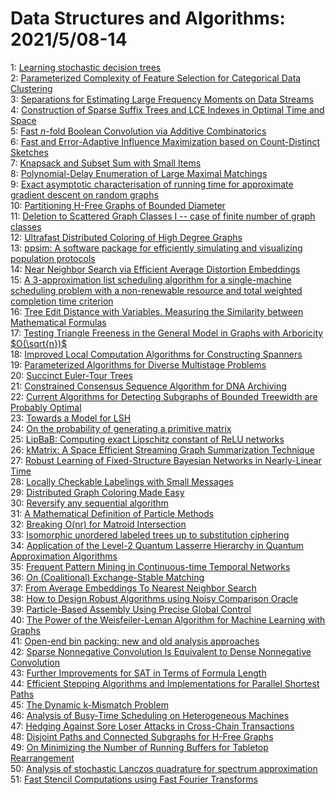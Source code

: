 # Data Structures and Algorithms: 2021/5/08-14  
1: [Learning stochastic decision trees](https://doi.org/10.48550/arXiv.2105.03594)  
2: [Parameterized Complexity of Feature Selection for Categorical Data  Clustering](https://doi.org/10.48550/arXiv.2105.03753)  
3: [Separations for Estimating Large Frequency Moments on Data Streams](https://doi.org/10.48550/arXiv.2105.03773)  
4: [Construction of Sparse Suffix Trees and LCE Indexes in Optimal Time and  Space](https://doi.org/10.48550/arXiv.2105.03782)  
5: [Fast $n$-fold Boolean Convolution via Additive Combinatorics](https://doi.org/10.48550/arXiv.2105.03968)  
6: [Fast and Error-Adaptive Influence Maximization based on Count-Distinct  Sketches](https://doi.org/10.48550/arXiv.2105.04023)  
7: [Knapsack and Subset Sum with Small Items](https://doi.org/10.48550/arXiv.2105.04035)  
8: [Polynomial-Delay Enumeration of Large Maximal Matchings](https://doi.org/10.48550/arXiv.2105.04146)  
9: [Exact asymptotic characterisation of running time for approximate  gradient descent on random graphs](https://doi.org/10.48550/arXiv.2105.04228)  
10: [Partitioning H-Free Graphs of Bounded Diameter](https://doi.org/10.48550/arXiv.2105.04588)  
11: [Deletion to Scattered Graph Classes I -- case of finite number of graph  classes](https://doi.org/10.48550/arXiv.2105.04660)  
12: [Ultrafast Distributed Coloring of High Degree Graphs](https://doi.org/10.48550/arXiv.2105.04700)  
13: [ppsim: A software package for efficiently simulating and visualizing  population protocols](https://doi.org/10.48550/arXiv.2105.04702)  
14: [Near Neighbor Search via Efficient Average Distortion Embeddings](https://doi.org/10.48550/arXiv.2105.04712)  
15: [A 3-approximation list scheduling algorithm for a single-machine  scheduling problem with a non-renewable resource and total weighted  completion time criterion](https://doi.org/10.48550/arXiv.2105.04735)  
16: [Tree Edit Distance with Variables. Measuring the Similarity between  Mathematical Formulas](https://doi.org/10.48550/arXiv.2105.04802)  
17: [Testing Triangle Freeness in the General Model in Graphs with Arboricity  $O(\sqrt{n})$](https://doi.org/10.48550/arXiv.2105.04809)  
18: [Improved Local Computation Algorithms for Constructing Spanners](https://doi.org/10.48550/arXiv.2105.04847)  
19: [Parameterized Algorithms for Diverse Multistage Problems](https://doi.org/10.48550/arXiv.2105.04856)  
20: [Succinct Euler-Tour Trees](https://doi.org/10.48550/arXiv.2105.04965)  
21: [Constrained Consensus Sequence Algorithm for DNA Archiving](https://doi.org/10.48550/arXiv.2105.04993)  
22: [Current Algorithms for Detecting Subgraphs of Bounded Treewidth are  Probably Optimal](https://doi.org/10.48550/arXiv.2105.05062)  
23: [Towards a Model for LSH](https://doi.org/10.48550/arXiv.2105.05130)  
24: [On the probability of generating a primitive matrix](https://doi.org/10.48550/arXiv.2105.05383)  
25: [LipBaB: Computing exact Lipschitz constant of ReLU networks](https://doi.org/10.48550/arXiv.2105.05495)  
26: [kMatrix: A Space Efficient Streaming Graph Summarization Technique](https://doi.org/10.48550/arXiv.2105.05503)  
27: [Robust Learning of Fixed-Structure Bayesian Networks in Nearly-Linear  Time](https://doi.org/10.48550/arXiv.2105.05555)  
28: [Locally Checkable Labelings with Small Messages](https://doi.org/10.48550/arXiv.2105.05574)  
29: [Distributed Graph Coloring Made Easy](https://doi.org/10.48550/arXiv.2105.05575)  
30: [Reversify any sequential algorithm](https://doi.org/10.48550/arXiv.2105.05626)  
31: [A Mathematical Definition of Particle Methods](https://doi.org/10.48550/arXiv.2105.05637)  
32: [Breaking O(nr) for Matroid Intersection](https://doi.org/10.48550/arXiv.2105.05673)  
33: [Isomorphic unordered labeled trees up to substitution ciphering](https://doi.org/10.48550/arXiv.2105.05685)  
34: [Application of the Level-$2$ Quantum Lasserre Hierarchy in Quantum  Approximation Algorithms](https://doi.org/10.48550/arXiv.2105.05698)  
35: [Frequent Pattern Mining in Continuous-time Temporal Networks](https://doi.org/10.48550/arXiv.2105.06399)  
36: [On (Coalitional) Exchange-Stable Matching](https://doi.org/10.48550/arXiv.2105.05725)  
37: [From Average Embeddings To Nearest Neighbor Search](https://doi.org/10.48550/arXiv.2105.05761)  
38: [How to Design Robust Algorithms using Noisy Comparison Oracle](https://doi.org/10.48550/arXiv.2105.05782)  
39: [Particle-Based Assembly Using Precise Global Control](https://doi.org/10.48550/arXiv.2105.05784)  
40: [The Power of the Weisfeiler-Leman Algorithm for Machine Learning with  Graphs](https://doi.org/10.48550/arXiv.2105.05911)  
41: [Open-end bin packing: new and old analysis approaches](https://doi.org/10.48550/arXiv.2105.05923)  
42: [Sparse Nonnegative Convolution Is Equivalent to Dense Nonnegative  Convolution](https://doi.org/10.48550/arXiv.2105.05984)  
43: [Further Improvements for SAT in Terms of Formula Length](https://doi.org/10.48550/arXiv.2105.06131)  
44: [Efficient Stepping Algorithms and Implementations for Parallel Shortest  Paths](https://doi.org/10.48550/arXiv.2105.06145)  
45: [The Dynamic k-Mismatch Problem](https://doi.org/10.48550/arXiv.2105.06166)  
46: [Analysis of Busy-Time Scheduling on Heterogeneous Machines](https://doi.org/10.48550/arXiv.2105.06287)  
47: [Hedging Against Sore Loser Attacks in Cross-Chain Transactions](https://doi.org/10.48550/arXiv.2105.06322)  
48: [Disjoint Paths and Connected Subgraphs for H-Free Graphs](https://doi.org/10.48550/arXiv.2105.06349)  
49: [On Minimizing the Number of Running Buffers for Tabletop Rearrangement](https://doi.org/10.48550/arXiv.2105.06357)  
50: [Analysis of stochastic Lanczos quadrature for spectrum approximation](https://doi.org/10.48550/arXiv.2105.06595)  
51: [Fast Stencil Computations using Fast Fourier Transforms](https://doi.org/10.48550/arXiv.2105.06676)  